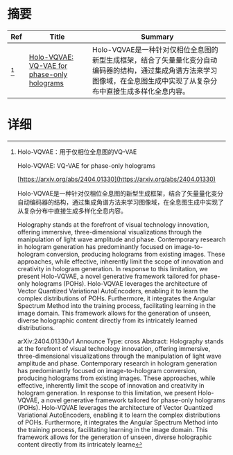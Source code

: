# 摘要

| Ref | Title | Summary |
| --- | --- | --- |
| [^1] | [Holo-VQVAE: VQ-VAE for phase-only holograms](https://arxiv.org/abs/2404.01330) | Holo-VQVAE是一种针对仅相位全息图的新型生成框架，结合了矢量量化变分自动编码器的结构，通过集成角谱方法来学习图像域，在全息图生成中实现了从复杂分布中直接生成多样化全息内容。 |

# 详细

[^1]: Holo-VQVAE：用于仅相位全息图的VQ-VAE

    Holo-VQVAE: VQ-VAE for phase-only holograms

    [https://arxiv.org/abs/2404.01330](https://arxiv.org/abs/2404.01330)

    Holo-VQVAE是一种针对仅相位全息图的新型生成框架，结合了矢量量化变分自动编码器的结构，通过集成角谱方法来学习图像域，在全息图生成中实现了从复杂分布中直接生成多样化全息内容。

    

    Holography stands at the forefront of visual technology innovation, offering immersive, three-dimensional visualizations through the manipulation of light wave amplitude and phase. Contemporary research in hologram generation has predominantly focused on image-to-hologram conversion, producing holograms from existing images. These approaches, while effective, inherently limit the scope of innovation and creativity in hologram generation. In response to this limitation, we present Holo-VQVAE, a novel generative framework tailored for phase-only holograms (POHs). Holo-VQVAE leverages the architecture of Vector Quantized Variational AutoEncoders, enabling it to learn the complex distributions of POHs. Furthermore, it integrates the Angular Spectrum Method into the training process, facilitating learning in the image domain. This framework allows for the generation of unseen, diverse holographic content directly from its intricately learned distributions.

    arXiv:2404.01330v1 Announce Type: cross  Abstract: Holography stands at the forefront of visual technology innovation, offering immersive, three-dimensional visualizations through the manipulation of light wave amplitude and phase. Contemporary research in hologram generation has predominantly focused on image-to-hologram conversion, producing holograms from existing images. These approaches, while effective, inherently limit the scope of innovation and creativity in hologram generation. In response to this limitation, we present Holo-VQVAE, a novel generative framework tailored for phase-only holograms (POHs). Holo-VQVAE leverages the architecture of Vector Quantized Variational AutoEncoders, enabling it to learn the complex distributions of POHs. Furthermore, it integrates the Angular Spectrum Method into the training process, facilitating learning in the image domain. This framework allows for the generation of unseen, diverse holographic content directly from its intricately learne
    


